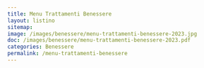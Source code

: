 ```yaml
---
title: Menu Trattamenti Benessere
layout: listino
sitemap:
image: /images/benessere/menu-trattamenti-benessere-2023.jpg
doc: /images/benessere/menu-trattamenti-benessere-2023.pdf
categories: Benessere
permalink: /menu-trattamenti-benessere
---
```

